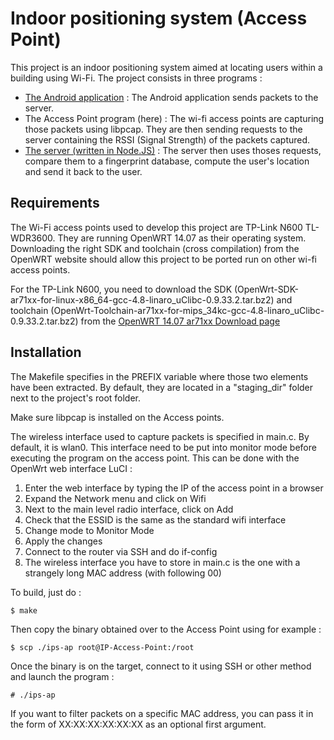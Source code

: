# Indoor positioning system (Access Point)

This project is an indoor positioning system aimed at locating users within a building using Wi-Fi. The project consists in three programs :
- [The Android application](https://github.com/FlorianeEnnaji/indoor-positioning-system-android) : The Android application sends packets to the server.
- The Access Point program (here) : The wi-fi access points are capturing those packets using libpcap. They are then sending requests to the server containing the RSSI (Signal Strength) of the packets captured.
- [The server (written in Node.JS)](https://github.com/FlorianeEnnaji/indoor-positioning-system-server) : The server then uses thoses requests, compare them to a fingerprint database, compute the user's location and send it back to the user.

## Requirements

The Wi-Fi access points used to develop this project are TP-Link N600 TL-WDR3600. They are running OpenWRT 14.07 as their operating system. Downloading the right SDK and toolchain (cross compilation) from the OpenWRT website should allow this project to be ported run on other wi-fi access points.

For the TP-Link N600, you need to download the SDK (OpenWrt-SDK-ar71xx-for-linux-x86_64-gcc-4.8-linaro_uClibc-0.9.33.2.tar.bz2)
and toolchain (OpenWrt-Toolchain-ar71xx-for-mips_34kc-gcc-4.8-linaro_uClibc-0.9.33.2.tar.bz2) from the [OpenWRT 14.07 ar71xx Download page](https://downloads.openwrt.org/barrier_breaker/14.07/ar71xx/generic/)

## Installation

The Makefile specifies in the PREFIX variable where those two elements have been extracted. By default, they are located in a "staging_dir" folder next to the project's root folder.

Make sure libpcap is installed on the Access points.

The wireless interface used to capture packets is specified in main.c. By default, it is wlan0. This interface need to be put into monitor mode before executing the program on the access point. This can be done with the OpenWrt web interface LuCI :
1. Enter the web interface by typing the IP of the access point in a browser
2. Expand the Network menu and click on Wifi
3. Next to the main level radio interface, click on Add
4. Check that the ESSID is the same as the standard wifi interface
5. Change mode to Monitor Mode
6. Apply the changes
7. Connect to the router via SSH and do if-config
8. The wireless interface you have to store in main.c is the one with a strangely long MAC address (with following 00)


To build, just do :
```
$ make
```

Then copy the binary obtained over to the Access Point using for example :
```
$ scp ./ips-ap root@IP-Access-Point:/root
```

Once the binary is on the target, connect to it using SSH or other method and launch the program :
```
# ./ips-ap
```
If you want to filter packets on a specific MAC address, you can pass it in the form of XX:XX:XX:XX:XX:XX as an optional first argument.
